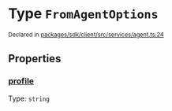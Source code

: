 # Type `FromAgentOptions`
<sub>Declared in [packages/sdk/client/src/services/agent.ts:24](https://github.com/dxos/dxos/blob/88f322397/packages/sdk/client/src/services/agent.ts#L24)</sub>




## Properties
### [profile](https://github.com/dxos/dxos/blob/88f322397/packages/sdk/client/src/services/agent.ts#L25)
Type: <code>string</code>





